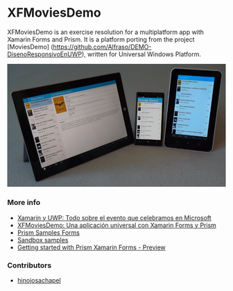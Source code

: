 # XFMoviesDemo

XFMoviesDemo is an exercise resolution for a multiplatform app with Xamarin Forms and Prism. It is a platform porting from the project [MoviesDemo] (https://github.com/Alfraso/DEMO-DisenoResponsivoEnUWP), written for Universal Windows Platform.

![](https://github.com/hinojosachapel/XFMoviesDemo/blob/master/src/Screenshots/devices.png)

### More info
  * [Xamarin y UWP: Todo sobre el evento que celebramos en Microsoft](http://www.bravent.net/xamarin-y-uwp-todo-sobre-el-evento-que-celebramos-en-microsoft/)
  * [XFMoviesDemo: Una aplicación universal con Xamarin Forms y Prism](http://www.bravent.net/xamarin-y-uwp-todo-sobre-el-evento-que-celebramos-en-microsoft/)
  * [Prism Samples Forms](https://github.com/PrismLibrary/Prism-Samples-Forms)
  * [Sandbox samples](https://github.com/PrismLibrary/Prism/tree/master/Sandbox)
  * [Getting started with Prism Xamarin Forms - Preview](https://github.com/brianlagunas/GettingStartedWithPrismXamarinForms-Preview)

### Contributors
  * [hinojosachapel](https://github.com/hinojosachapel)
